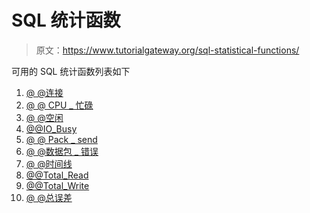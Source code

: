 # SQL 统计函数

> 原文：<https://www.tutorialgateway.org/sql-statistical-functions/>

可用的 SQL 统计函数列表如下

1.  [@ @连接](https://www.tutorialgateway.org/sql-connections/)
2.  [@ @ CPU _ 忙碌](https://www.tutorialgateway.org/sql-cpu_busy/)
3.  [@ @空闲](https://www.tutorialgateway.org/sql-idle/)
4.  [@@IO_Busy](https://www.tutorialgateway.org/sql-io_busy/)
5.  [@ @ Pack _ send](https://www.tutorialgateway.org/sql-pack_sent/)
6.  [@ @数据包 _ 错误](https://www.tutorialgateway.org/sql-packet_errors/)
7.  [@ @时间线](https://www.tutorialgateway.org/sql-timeticks/)
8.  [@@Total_Read](https://www.tutorialgateway.org/sql-total_read/)
9.  [@@Total_Write](https://www.tutorialgateway.org/sql-total_write/)
10.  [@ @总误差](https://www.tutorialgateway.org/sql-total_errors/)